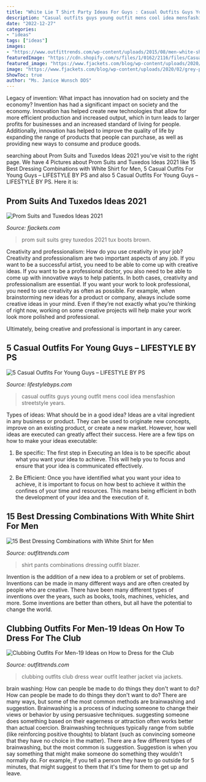 ```yaml
---
title: "White Lie T Shirt Party Ideas For Guys : Casual Outfits Guys Young Outfit Mens Cool Idea Mensfashion Streetstyle Years"
description: "Casual outfits guys young outfit mens cool idea mensfashion streetstyle years"
date: "2022-12-27"
categories:
- "ideas"
tags: ["ideas"]
images:
- "https://www.outfittrends.com/wp-content/uploads/2015/08/men-white-shirt-outfit-ideas1.jpg"
featuredImage: "https://cdn.shopify.com/s/files/1/0162/2116/files/Casual_outfits_for_young_guys_7.jpg?v=1544530340"
featured_image: "https://www.fjackets.com/blog/wp-content/uploads/2020/02/grey-prom-suit.jpg"
image: "https://www.fjackets.com/blog/wp-content/uploads/2020/02/grey-prom-suit.jpg"
ShowToc: true
author: "Ms. Janice Wunsch DDS"
---
```



Legacy of invention: What impact has innovation had on society and the economy?
Invention has had a significant impact on society and the economy. Innovation has helped create new technologies that allow for more efficient production and increased output, which in turn leads to larger profits for businesses and an increased standard of living for people. Additionally, innovation has helped to improve the quality of life by expanding the range of products that people can purchase, as well as providing new ways to consume and produce goods.

	

		
searching about Prom Suits and Tuxedos Ideas 2021 you've visit to the right page. We have 4 Pictures about Prom Suits and Tuxedos Ideas 2021 like 15 Best Dressing Combinations with White Shirt for Men, 5 Casual Outfits For Young Guys – LIFESTYLE BY PS and also 5 Casual Outfits For Young Guys – LIFESTYLE BY PS. Here it is:
		
    
## Prom Suits And Tuxedos Ideas 2021

<img loading=lazy src="https://www.fjackets.com/blog/wp-content/uploads/2020/02/grey-prom-suit.jpg" onerror="this.onerror=null;this.src='https://tse4.mm.bing.net/th?id=OIP.h1sPKm_eIvJh_wY0ffVVfQHaLT&amp;pid=15.1';" alt="Prom Suits and Tuxedos Ideas 2021">

_Source: fjackets.com_

>prom suit suits grey tuxedos 2021 tux boots brown. 

	

Creativity and professionalism: How do you use creativity in your job?
Creativity and professionalism are two important aspects of any job. If you want to be a successful artist, you need to be able to come up with creative ideas. If you want to be a professional doctor, you also need to be able to come up with innovative ways to help patients. In both cases, creativity and professionalism are essential.
If you want your work to look professional, you need to use creativity as often as possible. For example, when brainstorming new ideas for a product or company, always include some creative ideas in your mind. Even if they’re not exactly what you’re thinking of right now, working on some creative projects will help make your work look more polished and professional.

Ultimately, being creative and professional is important in any career.

    
## 5 Casual Outfits For Young Guys – LIFESTYLE BY PS

<img loading=lazy src="https://cdn.shopify.com/s/files/1/0162/2116/files/Casual_outfits_for_young_guys_7.jpg?v=1544530340" onerror="this.onerror=null;this.src='https://tse1.mm.bing.net/th?id=OIP.sc6dSBNdIFyHcxty0NyltAHaNK&amp;pid=15.1';" alt="5 Casual Outfits For Young Guys – LIFESTYLE BY PS">

_Source: lifestylebyps.com_

>casual outfits guys young outfit mens cool idea mensfashion streetstyle years. 

	

Types of ideas: What should be in a good idea?
Ideas are a vital ingredient in any business or product. They can be used to originate new concepts, improve on an existing product, or create a new market. However, how well ideas are executed can greatly affect their success. Here are a few tips on how to make your ideas executable:
1. Be specific: The first step in Executing an Idea is to be specific about what you want your idea to achieve. This will help you to focus and ensure that your idea is communicated effectively.

2. Be Efficient: Once you have identified what you want your idea to achieve, it is important to focus on how best to achieve it within the confines of your time and resources. This means being efficient in both the development of your idea and the execution of it.


    
## 15 Best Dressing Combinations With White Shirt For Men

<img loading=lazy src="https://www.outfittrends.com/wp-content/uploads/2015/08/men-white-shirt-outfit-ideas1.jpg" onerror="this.onerror=null;this.src='https://tse2.mm.bing.net/th?id=OIP.LP6nsCjSgyPkEegb-MV8fgHaJC&amp;pid=15.1';" alt="15 Best Dressing Combinations with White Shirt for Men">

_Source: outfittrends.com_

>shirt pants combinations dressing outfit blazer. 

	

Invention is the addition of a new idea to a problem or set of problems. Inventions can be made in many different ways and are often created by people who are creative. There have been many different types of inventions over the years, such as books, tools, machines, vehicles, and more. Some inventions are better than others, but all have the potential to change the world.

    
## Clubbing Outfits For Men-19 Ideas On How To Dress For The Club

<img loading=lazy src="https://www.outfittrends.com/wp-content/uploads/2017/03/leatherjacket.jpg" onerror="this.onerror=null;this.src='https://tse3.mm.bing.net/th?id=OIP.NuJGIyW4BRlNVz5xM1D_QQHaGq&amp;pid=15.1';" alt="Clubbing Outfits For Men-19 Ideas on How to Dress for the Club">

_Source: outfittrends.com_

>clubbing outfits club dress wear outfit leather jacket via jackets. 

	

brain washing: How can people be made to do things they don't want to do?
How can people be made to do things they don't want to do? There are many ways, but some of the most common methods are brainwashing and suggestion. Brainwashing is a process of inducing someone to change their views or behavior by using persuasive techniques. suggesting someone does something based on their eagerness or attraction often works better than actual coercion. Brainwashing techniques typically range from subtle (like reinforcing positive thoughts) to blatant (such as convincing someone that they have no choice in the matter). 
There are a few different types of brainwashing, but the most common is suggestion. Suggestion is when you say something that might make someone do something they wouldn't normally do. For example, if you tell a person they have to go outside for 5 minutes, that might suggest to them that it's time for them to get up and leave.

